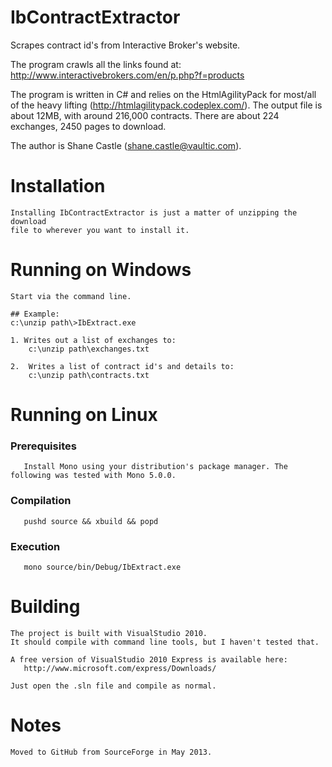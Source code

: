 # IbContractExtractor 

Scrapes contract id's from Interactive Broker's website.  

The program crawls all the links found at:
    http://www.interactivebrokers.com/en/p.php?f=products
		
The program is written in C# and relies on the HtmlAgilityPack for most/all of 
the heavy lifting (http://htmlagilitypack.codeplex.com/). The output file is about 12MB, 
with around 216,000 contracts. There are about 224 exchanges, 2450 pages to download.

The author is Shane Castle (shane.castle@vaultic.com).
	  
Installation
============

	Installing IbContractExtractor is just a matter of unzipping the download 
	file to wherever you want to install it.
	
# Running on Windows

	Start via the command line. 

	## Example:
	c:\unzip path\>IbExtract.exe

	1. Writes out a list of exchanges to:
        c:\unzip path\exchanges.txt

	2.  Writes a list of contract id's and details to:
        c:\unzip path\contracts.txt
    
# Running on Linux

   ### Prerequisites
       
       Install Mono using your distribution's package manager. The following was tested with Mono 5.0.0.

  ### Compilation

       pushd source && xbuild && popd

  ### Execution

       mono source/bin/Debug/IbExtract.exe

# Building

	The project is built with VisualStudio 2010. 
	It should compile with command line tools, but I haven't tested that.
	
	A free version of VisualStudio 2010 Express is available here:
	   http://www.microsoft.com/express/Downloads/

	Just open the .sln file and compile as normal.

# Notes
	Moved to GitHub from SourceForge in May 2013.
